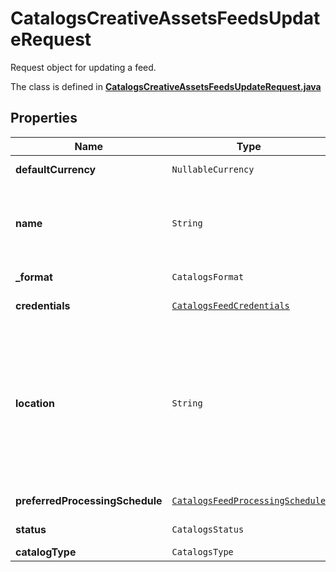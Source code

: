 

# CatalogsCreativeAssetsFeedsUpdateRequest

Request object for updating a feed.

The class is defined in **[CatalogsCreativeAssetsFeedsUpdateRequest.java](../../src/main/java/org/openapitools/model/CatalogsCreativeAssetsFeedsUpdateRequest.java)**

## Properties

Name | Type | Description | Notes
------------ | ------------- | ------------- | -------------
**defaultCurrency** | `NullableCurrency` |  |  [optional property]
**name** | `String` | A human-friendly name associated to a given feed. |  [optional property]
**_format** | `CatalogsFormat` |  |  [optional property]
**credentials** | [`CatalogsFeedCredentials`](CatalogsFeedCredentials.md) |  |  [optional property]
**location** | `String` | The URL where a feed is available for download. This URL is what Pinterest will use to download a feed for processing. |  [optional property]
**preferredProcessingSchedule** | [`CatalogsFeedProcessingSchedule`](CatalogsFeedProcessingSchedule.md) |  |  [optional property]
**status** | `CatalogsStatus` |  |  [optional property]
**catalogType** | `CatalogsType` |  | 










